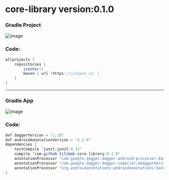 # core-library      version:0.1.0
### Gradle Project<br />
![image](https://cloud.githubusercontent.com/assets/18477507/26244640/be1f9534-3cba-11e7-8c5a-dbb65291f11b.png)
### Code:
```java
allprojects {
    repositories {
        jcenter()
        maven { url 'https://jitpack.io' }
    }
}
```
----------------------------------------------------------------------------------------------------------------------------
### Gradle App<br />
![image](https://cloud.githubusercontent.com/assets/18477507/26272502/4970efb4-3d44-11e7-9338-e8183929df57.png)
### Code:
```java
def daggerVersion = '2.10'
def androidAnnotationVersion = '4.2.0'
dependencies {
    testCompile 'junit:junit:4.12'
    compile 'com.github.titibok:core-library:0.1.0'
    annotationProcessor "com.google.dagger:dagger-android-processor:$daggerVersion"
    annotationProcessor "com.google.dagger:dagger-compiler:$daggerVersion"
    annotationProcessor "org.androidannotations:androidannotations:$androidAnnotationVersion"
}
```
